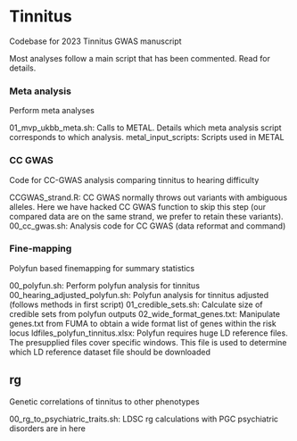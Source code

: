 # Tinnitus  
Codebase for 2023 Tinnitus GWAS manuscript

Most analyses follow a main script that has been commented. Read for details.

### Meta analysis
Perform meta analyses

01_mvp_ukbb_meta.sh: Calls to METAL. Details which meta analysis script corresponds to which analysis.
metal_input_scripts: Scripts used in METAL


### CC GWAS
Code for CC-GWAS analysis comparing tinnitus to hearing difficulty

CCGWAS_strand.R: CC GWAS normally throws out variants with ambiguous alleles. Here we have hacked CC GWAS function to skip this step (our compared data are on the same strand, we prefer to retain these variants).
00_cc_gwas.sh: Analysis code for CC GWAS (data reformat and command)


### Fine-mapping
Polyfun based finemapping for summary statistics

00_polyfun.sh: Perform polyfun analysis for tinnitus
00_hearing_adjusted_polyfun.sh: Polyfun analysis for tinnitus adjusted (follows methods in first script)
01_credible_sets.sh: Calculate size of credible sets from polyfun outputs
02_wide_format_genes.txt: Manipulate genes.txt from FUMA to obtain a wide format list of genes within the risk locus
ldfiles_polyfun_tinnitus.xlsx: Polyfun requires huge LD reference files. The presupplied files cover specific windows. This file is used to determine which LD reference dataset file should be downloaded



## rg

Genetic correlations of tinnitus to other phenotypes

00_rg_to_psychiatric_traits.sh: LDSC rg calculations with PGC psychiatric disorders are in here
